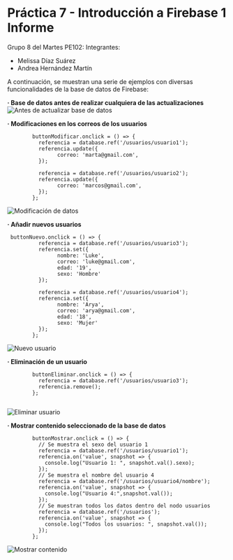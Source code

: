 # Práctica 7 - Introducción a Firebase 1 Informe

Grupo 8 del Martes PE102:
Integrantes:
- Melissa Díaz Suárez
- Andrea Hernández Martín

A continuación, se muestran una serie de ejemplos con diversas funcionalidades de la base de datos de Firebase:

**· Base de datos antes de realizar cualquiera de las actualizaciones**
![Antes de actualizar base de datos](https://github.com/Zarlie/UyA/blob/master/Pr%C3%A1ctica%207%20-%20Intro%20Firebase%201%20Informe/imagenes/Captura%20inicial.png)


**· Modificaciones en los correos de los usuarios**
```
        buttonModificar.onclick = () => {
          referencia = database.ref('/usuarios/usuario1');
          referencia.update({
                correo: 'marta@gmail.com',
          });

          referencia = database.ref('/usuarios/usuario2');
          referencia.update({
                correo: 'marcos@gmail.com',
          });
        };
```
![Modificación de datos](https://github.com/Zarlie/UyA/blob/master/Pr%C3%A1ctica%207%20-%20Intro%20Firebase%201%20Informe/imagenes/Modificar%20correo.png)


**· Añadir nuevos usuarios**
```
 buttonNuevo.onclick = () => {
          referencia = database.ref('/usuarios/usuario3');
          referencia.set({
                nombre: 'Luke',
                correo: 'luke@gmail.com',
                edad: '19',
                sexo: 'Hombre'
          });

          referencia = database.ref('/usuarios/usuario4');
          referencia.set({
                nombre: 'Arya',
                correo: 'arya@gmail.com',
                edad: '18',
                sexo: 'Mujer'
          });
        };
```
![Nuevo usuario](https://github.com/Zarlie/UyA/blob/master/Pr%C3%A1ctica%207%20-%20Intro%20Firebase%201%20Informe/imagenes/Introducir%20nuevos%20usuarios.png)


**· Eliminación de un usuario**
```
        buttonEliminar.onclick = () => {
          referencia = database.ref('/usuarios/usuario3');
          referencia.remove();
        };
      
```
![Eliminar usuario](https://github.com/Zarlie/UyA/blob/master/Pr%C3%A1ctica%207%20-%20Intro%20Firebase%201%20Informe/imagenes/Eliminar%20usuario.png)



**· Mostrar contenido seleccionado de la base de datos**
```
        buttonMostrar.onclick = () => {
          // Se muestra el sexo del usuario 1
          referencia = database.ref('/usuarios/usuario1');
          referencia.on('value', snapshot => {
            console.log("Usuario 1: ", snapshot.val().sexo);
          });
          // Se muestra el nombre del usuario 4
          referencia = database.ref('/usuarios/usuario4/nombre');
          referencia.on('value', snapshot => {
            console.log("Usuario 4:",snapshot.val());
          });
          // Se muestran todos los datos dentro del nodo usuarios
          referencia = database.ref('/usuarios');
          referencia.on('value', snapshot => {
            console.log("Todos los usuarios: ", snapshot.val());
          });
        };
```
![Mostrar contenido](https://github.com/Zarlie/UyA/blob/master/Pr%C3%A1ctica%207%20-%20Intro%20Firebase%201%20Informe/imagenes/Mostrar%20.png)
